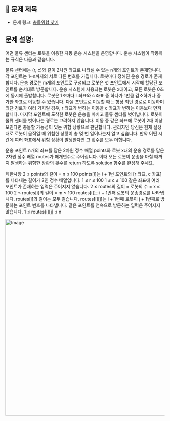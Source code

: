 ## 📌 문제 제목
- 문제 링크: [충돌위험 찾기](https://school.programmers.co.kr/learn/courses/30/lessons/340211)

## **문제 설명:**
어떤 물류 센터는 로봇을 이용한 자동 운송 시스템을 운영합니다. 운송 시스템이 작동하는 규칙은 다음과 같습니다.

물류 센터에는 (r, c)와 같이 2차원 좌표로 나타낼 수 있는 n개의 포인트가 존재합니다. 각 포인트는 1~n까지의 서로 다른 번호를 가집니다.
로봇마다 정해진 운송 경로가 존재합니다. 운송 경로는 m개의 포인트로 구성되고 로봇은 첫 포인트에서 시작해 할당된 포인트를 순서대로 방문합니다.
운송 시스템에 사용되는 로봇은 x대이고, 모든 로봇은 0초에 동시에 출발합니다. 로봇은 1초마다 r 좌표와 c 좌표 중 하나가 1만큼 감소하거나 증가한 좌표로 이동할 수 있습니다.
다음 포인트로 이동할 때는 항상 최단 경로로 이동하며 최단 경로가 여러 가지일 경우, r 좌표가 변하는 이동을 c 좌표가 변하는 이동보다 먼저 합니다.
마지막 포인트에 도착한 로봇은 운송을 마치고 물류 센터를 벗어납니다. 로봇이 물류 센터를 벗어나는 경로는 고려하지 않습니다.
이동 중 같은 좌표에 로봇이 2대 이상 모인다면 충돌할 가능성이 있는 위험 상황으로 판단합니다. 관리자인 당신은 현재 설정대로 로봇이 움직일 때 위험한 상황이 총 몇 번 일어나는지 알고 싶습니다. 만약 어떤 시간에 여러 좌표에서 위험 상황이 발생한다면 그 횟수를 모두 더합니다.

운송 포인트 n개의 좌표를 담은 2차원 정수 배열 points와 로봇 x대의 운송 경로를 담은 2차원 정수 배열 routes가 매개변수로 주어집니다. 이때 모든 로봇이 운송을 마칠 때까지 발생하는 위험한 상황의 횟수를 return 하도록 solution 함수를 완성해 주세요.

제한사항
2 ≤ points의 길이 = n ≤ 100
points[i]는 i + 1번 포인트의 [r 좌표, c 좌표]를 나타내는 길이가 2인 정수 배열입니다.
1 ≤ r ≤ 100
1 ≤ c ≤ 100
같은 좌표에 여러 포인트가 존재하는 입력은 주어지지 않습니다.
2 ≤ routes의 길이 = 로봇의 수 = x ≤ 100
2 ≤ routes[i]의 길이 = m ≤ 100
routes[i]는 i + 1번째 로봇의 운송경로를 나타냅니다. routes[i]의 길이는 모두 같습니다.
routes[i][j]는 i + 1번째 로봇이 j + 1번째로 방문하는 포인트 번호를 나타냅니다.
같은 포인트를 연속으로 방문하는 입력은 주어지지 않습니다.
1 ≤ routes[i][j] ≤ n


<img width="622" alt="Image" src="https://github.com/user-attachments/assets/bee757cc-4947-477b-86a2-dc23064c2b2f" />
